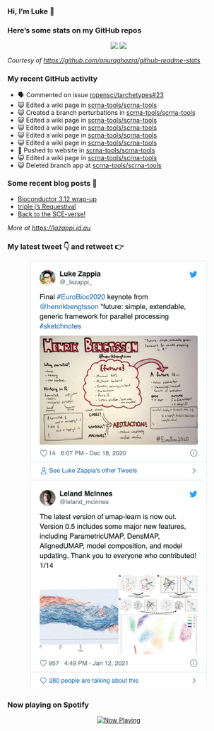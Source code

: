 
<!-- README.md is generated from README.Rmd. Please edit that file -->

### Hi, I’m Luke 👋

<!--
**lazappi/lazappi** is a ✨ _special_ ✨ repository because its `README.md` (this file) appears on your GitHub profile.

Here are some ideas to get you started:

- 🔭 I’m currently working on ...
- 🌱 I’m currently learning ...
- 👯 I’m looking to collaborate on ...
- 🤔 I’m looking for help with ...
- 💬 Ask me about ...
- 📫 How to reach me: ...
- 😄 Pronouns: ...
- ⚡ Fun fact: ...
-->

### Here’s some stats on my GitHub repos

<p align="center">

<img src="https://github-readme-stats.vercel.app/api?username=lazappi&count_private=true&show_icons=true&theme=buefy&hide_title=True">
<img src="https://github-readme-stats.vercel.app/api/top-langs/?username=lazappi&hide=html&theme=buefy&layout=compact">

</p>

*Courtesy of <https://github.com/anuraghazra/github-readme-stats>*

### My recent GitHub activity

  - 🗣 Commented on issue
    [ropensci/tarchetypes\#23](https://github.com/ropensci/tarchetypes#23)
  - 😺 Edited a wiki page in
    [scrna-tools/scrna-tools](https://github.com/scrna-tools/scrna-tools)
  - 😺 Created a branch perturbations in
    [scrna-tools/scrna-tools](https://github.com/scrna-tools/scrna-tools)
  - 😺 Edited a wiki page in
    [scrna-tools/scrna-tools](https://github.com/scrna-tools/scrna-tools)
  - 😺 Edited a wiki page in
    [scrna-tools/scrna-tools](https://github.com/scrna-tools/scrna-tools)
  - 😺 Edited a wiki page in
    [scrna-tools/scrna-tools](https://github.com/scrna-tools/scrna-tools)
  - 😺 Edited a wiki page in
    [scrna-tools/scrna-tools](https://github.com/scrna-tools/scrna-tools)
  - 📨 Pushed to website in
    [scrna-tools/scrna-tools](https://github.com/scrna-tools/scrna-tools)
  - 😺 Edited a wiki page in
    [scrna-tools/scrna-tools](https://github.com/scrna-tools/scrna-tools)
  - 😺 Deleted branch app at
    [scrna-tools/scrna-tools](https://github.com/scrna-tools/scrna-tools)

### Some recent blog posts 📝

  - [Bioconductor 3.12
    wrap-up](https://lazappi.id.au/post/2020-10-30-bioconductor-3-12-wrap-up/)
  - [triple j’s
    Requestival](https://lazappi.id.au/post/2020-07-11-requestival/)
  - [Back to the
    SCE-verse\!](https://lazappi.id.au/post/2020-05-12-back-to-the-sce-verse/)

*More at <https://lazappi.id.au>*

### My latest tweet 👇 and retweet 👉


<p align="center">

<a href="https://twitter.com/_lazappi_/status/1339995705759428617">
<img src="https://github.com/lazappi/lazappi/raw/master/README_files/figure-gfm/tweets-1.png" width="400">
</a> <a href="https://twitter.com/_lazappi_/status/1349044650573766664">
<img src="https://github.com/lazappi/lazappi/raw/master/README_files/figure-gfm/tweets-2.png" width="400">
</a>

</p>

### Now playing on Spotify

<p align="center">

<a href="https://now-playing-profile.lazappi.vercel.app/now-playing?open">
<img src="https://now-playing-profile.lazappi.vercel.app/now-playing" width="256" height="64" alt="Now Playing">
</a>

</p>
